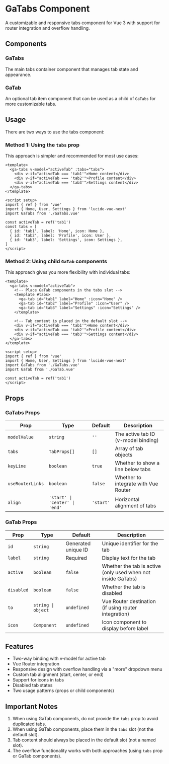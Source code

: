 ﻿# GaTabs Component

A customizable and responsive tabs component for Vue 3 with support for router integration and overflow handling.

## Components

### GaTabs

The main tabs container component that manages tab state and appearance.

### GaTab

An optional tab item component that can be used as a child of `GaTabs` for more customizable tabs.

## Usage

There are two ways to use the tabs component:

### Method 1: Using the `tabs` prop

This approach is simpler and recommended for most use cases:

```vue
<template>
  <ga-tabs v-model="activeTab" :tabs="tabs">
    <div v-if="activeTab === 'tab1'">Home content</div>
    <div v-if="activeTab === 'tab2'">Profile content</div>
    <div v-if="activeTab === 'tab3'">Settings content</div>
  </ga-tabs>
</template>

<script setup>
import { ref } from 'vue'
import { Home, User, Settings } from 'lucide-vue-next'
import GaTabs from './GaTabs.vue'

const activeTab = ref('tab1')
const tabs = [
  { id: 'tab1', label: 'Home', icon: Home },
  { id: 'tab2', label: 'Profile', icon: User },
  { id: 'tab3', label: 'Settings', icon: Settings },
]
</script>
```

### Method 2: Using child `GaTab` components

This approach gives you more flexibility with individual tabs:

```vue
<template>
  <ga-tabs v-model="activeTab">
    <!-- Place GaTab components in the tabs slot -->
    <template #tabs>
      <ga-tab id="tab1" label="Home" :icon="Home" />
      <ga-tab id="tab2" label="Profile" :icon="User" />
      <ga-tab id="tab3" label="Settings" :icon="Settings" />
    </template>

    <!-- Tab content is placed in the default slot -->
    <div v-if="activeTab === 'tab1'">Home content</div>
    <div v-if="activeTab === 'tab2'">Profile content</div>
    <div v-if="activeTab === 'tab3'">Settings content</div>
  </ga-tabs>
</template>

<script setup>
import { ref } from 'vue'
import { Home, User, Settings } from 'lucide-vue-next'
import GaTabs from './GaTabs.vue'
import GaTab from './GaTab.vue'

const activeTab = ref('tab1')
</script>
```

## Props

### GaTabs Props

| Prop             | Type                           | Default   | Description                          |
| ---------------- | ------------------------------ | --------- | ------------------------------------ |
| `modelValue`     | `string`                       | `''`      | The active tab ID (v-model binding)  |
| `tabs`           | `TabProps[]`                   | `[]`      | Array of tab objects                 |
| `keyLine`        | `boolean`                      | `true`    | Whether to show a line below tabs    |
| `useRouterLinks` | `boolean`                      | `false`   | Whether to integrate with Vue Router |
| `align`          | `'start' \| 'center' \| 'end'` | `'start'` | Horizontal alignment of tabs         |

### GaTab Props

| Prop       | Type               | Default             | Description                                                  |
| ---------- | ------------------ | ------------------- | ------------------------------------------------------------ |
| `id`       | `string`           | Generated unique ID | Unique identifier for the tab                                |
| `label`    | `string`           | Required            | Display text for the tab                                     |
| `active`   | `boolean`          | `false`             | Whether the tab is active (only used when not inside GaTabs) |
| `disabled` | `boolean`          | `false`             | Whether the tab is disabled                                  |
| `to`       | `string \| object` | `undefined`         | Vue Router destination (if using router integration)         |
| `icon`     | `Component`        | `undefined`         | Icon component to display before label                       |

## Features

- Two-way binding with v-model for active tab
- Vue Router integration
- Responsive design with overflow handling via a "more" dropdown menu
- Custom tab alignment (start, center, or end)
- Support for icons in tabs
- Disabled tab states
- Two usage patterns (props or child components)

## Important Notes

1. When using GaTab components, do not provide the `tabs` prop to avoid duplicated tabs.
2. When using GaTab components, place them in the `tabs` slot (not the default slot).
3. Tab content should always be placed in the default slot (not a named slot).
4. The overflow functionality works with both approaches (using `tabs` prop or GaTab components).
